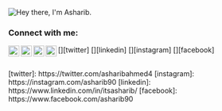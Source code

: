 ![Hey there, I'm Asharib.](https://github.com/Asharib90/Asharib90/blob/master/bio.gif)


<!--
**Asharib90/Asharib90** is a ✨ _special_ ✨ repository because its `README.md` (this file) appears on your GitHub profile.

Here are some ideas to get you started:

- 🔭 I’m currently working on ...
- 🌱 I’m currently learning ...
- 👯 I’m looking to collaborate on ...
- 🤔 I’m looking for help with ...
- 💬 Ask me about ...
- 📫 How to reach me: ...
- 😄 Pronouns: ...
- ⚡ Fun fact: ...
-->
### Connect with me:

[<img align="left" alt="Asharib-Ahmed | Twitter" width="22px" src="https://cdn.jsdelivr.net/npm/simple-icons@v3/icons/twitter.svg" />][twitter]
[<img align="left" alt="Asharib-Ahmed| LinkedIn" width="22px" src="https://cdn.jsdelivr.net/npm/simple-icons@v3/icons/linkedin.svg" />][linkedin]
[<img align="left" alt="Asharib-Ahmed | Instagram" width="22px" src="https://cdn.jsdelivr.net/npm/simple-icons@v3/icons/instagram.svg"/>][instagram]
[<img align="left" alt="Asharib-Ahmed | Instagram" width="22px" src="https://cdn.jsdelivr.net/npm/simple-icons@v3/icons/facebook.svg"/>][facebook]

<br />
[twitter]: https://twitter.com/asharibahmed4
[instagram]: https://instagram.com/asharib90
[linkedin]: https://www.linkedin.com/in/itsasharib/
[facebook]: https://www.facebook.com/asharib90

